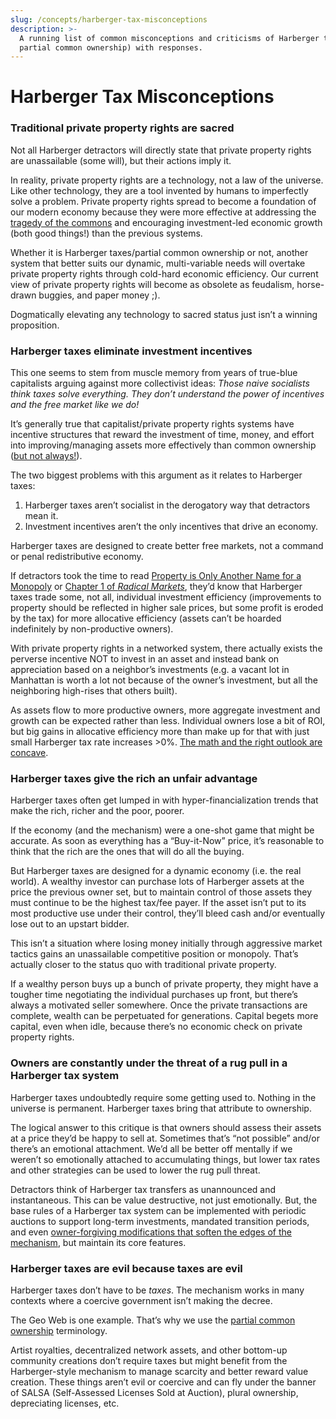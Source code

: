 ```yaml
---
slug: /concepts/harberger-tax-misconceptions
description: >-
  A running list of common misconceptions and criticisms of Harberger taxes (aka
  partial common ownership) with responses.
---
```


# Harberger Tax Misconceptions

### Traditional private property rights are sacred&#x20;

Not all Harberger detractors will directly state that private property rights are unassailable (some will), but their actions imply it.

In reality, private property rights are a technology, not a law of the universe. Like other technology, they are a tool invented by humans to imperfectly solve a problem. Private property rights spread to become a foundation of our modern economy because they were more effective at addressing the [tragedy of the commons](https://en.wikipedia.org/wiki/Tragedy_of_the_commons) and encouraging investment-led economic growth (both good things!) than the previous systems.

Whether it is Harberger taxes/partial common ownership or not, another system that better suits our dynamic, multi-variable needs will overtake private property rights through cold-hard economic efficiency. Our current view of private property rights will become as obsolete as feudalism, horse-drawn buggies, and paper money ;).

Dogmatically elevating any technology to sacred status just isn’t a winning proposition.

### Harberger taxes eliminate investment incentives

This one seems to stem from muscle memory from years of true-blue capitalists arguing against more collectivist ideas: _Those naive socialists think taxes solve everything. They don’t understand the power of incentives and the free market like we do!_

It’s generally true that capitalist/private property rights systems have incentive structures that reward the investment of time, money, and effort into improving/managing assets more effectively than common ownership ([but not always!](https://www.cambridge.org/core/books/governing-the-commons/A8BB63BC4A1433A50A3FB92EDBBB97D5)).

The two biggest problems with this argument as it relates to Harberger taxes:

1. Harberger taxes aren’t socialist in the derogatory way that detractors mean it.&#x20;
2. Investment incentives aren’t the only incentives that drive an economy.

Harberger taxes are designed to create better free markets, not a command or penal redistributive economy.

If detractors took the time to read [Property is Only Another Name for a Monopoly](http://assets.press.princeton.edu/chapters/s11222.pdf) or [Chapter 1 of _Radical Markets_](http://assets.press.princeton.edu/chapters/s11222.pdf), they’d know that Harberger taxes trade some, not all, individual investment efficiency (improvements to property should be reflected in higher sale prices, but some profit is eroded by the tax) for more allocative efficiency (assets can’t be hoarded indefinitely by non-productive owners).

With private property rights in a networked system, there actually exists the perverse incentive NOT to invest in an asset and instead bank on appreciation based on a neighbor’s investments (e.g. a vacant lot in Manhattan is worth a lot not because of the owner’s investment, but all the neighboring high-rises that others built).

As assets flow to more productive owners, more aggregate investment and growth can be expected rather than less. Individual owners lose a bit of ROI, but big gains in allocative efficiency more than make up for that with just small Harberger tax rate increases >0%. [The math and the right outlook are concave](https://vitalik.ca/general/2020/11/08/concave.html).

### Harberger taxes give the rich an unfair advantage

Harberger taxes often get lumped in with hyper-financialization trends that make the rich, richer and the poor, poorer.

If the economy (and the mechanism) were a one-shot game that might be accurate. As soon as everything has a “Buy-it-Now” price, it’s reasonable to think that the rich are the ones that will do all the buying.

But Harberger taxes are designed for a dynamic economy (i.e. the real world). A wealthy investor can purchase lots of Harberger assets at the price the previous owner set, but to maintain control of those assets they must continue to be the highest tax/fee payer. If the asset isn’t put to its most productive use under their control, they’ll bleed cash and/or eventually lose out to an upstart bidder.

This isn’t a situation where losing money initially through aggressive market tactics gains an unassailable competitive position or monopoly. That’s actually closer to the status quo with traditional private property.

If a wealthy person buys up a bunch of private property, they might have a tougher time negotiating the individual purchases up front, but there’s always a motivated seller somewhere. Once the private transactions are complete, wealth can be perpetuated for generations. Capital begets more capital, even when idle, because there’s no economic check on private property rights.

### **Owners are constantly under the threat of a rug pull in a Harberger tax system**

Harberger taxes undoubtedly require some getting used to. Nothing in the universe is permanent. Harberger taxes bring that attribute to ownership.

The logical answer to this critique is that owners should assess their assets at a price they’d be happy to sell at. Sometimes that’s “not possible” and/or there’s an emotional attachment. We’d all be better off mentally if we weren’t so emotionally attached to accumulating things, but lower tax rates and other strategies can be used to lower the rug pull threat.

Detractors think of Harberger tax transfers as unannounced and instantaneous. This can be value destructive, not just emotionally. But, the base rules of a Harberger tax system can be implemented with periodic auctions to support long-term investments, mandated transition periods, and even [owner-forgiving modifications that soften the edges of the mechanism](https://ethresear.ch/t/highlight-robin-hansons-more-owner-forgiving-modified-harberger-tax/5720), but maintain its core features.

### **Harberger taxes are evil because taxes are evil**

Harberger taxes don’t have to be _taxes_. The mechanism works in many contexts where a coercive government isn’t making the decree.

The Geo Web is one example. That’s why we use the [partial common ownership](partial-common-ownership.md) terminology.

Artist royalties, decentralized network assets, and other bottom-up community creations don’t require taxes but might benefit from the Harberger-style mechanism to manage scarcity and better reward value creation. These things aren’t evil or coercive and can fly under the banner of SALSA (Self-Assessed Licenses Sold at Auction), plural ownership, depreciating licenses, etc.
